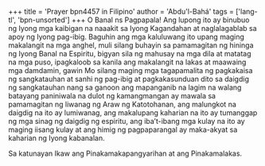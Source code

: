 +++
title = 'Prayer bpn4457 in Filipino'
author = 'Abdu'l-Bahá'
tags = ['lang-tl', 'bpn-unsorted']
+++
O Banal ns Pagpapala! Ang lupong ito ay binubuo ng Iyong mga kaibigan na naaakit sa Iyong Kagandahan at naglalagablab sa apoy ng Iyong pag-ibig. Baguhin ang mga kaluluwang ito upang maging makalangit na mga anghel, muli silang buhayin sa pamamagitan ng hininga ng Iyong Banal na Espiritu, bigyan sila ng mahusay na mga dila at matatag na mga puso, ipagkaloob sa kanila ang makalangit na lakas at maawaing mga damdamin, gawin Mo silang maging mga tagapamalita ng pagkakaisa ng sangkatauhan at sanhi ng pag-ibig at pagkakasunduan dito sa daigdig ng sangkatauhan nang sa ganoon ang mapanganib na lagim na walang batayang paniniwala na dulot ng kamangmangan ay mawala sa pamamagitan ng liwanag ng Araw ng Katotohanan, ang malungkot na daigdig na ito ay lumiwanag, ang makalupang kaharian na ito ay tumanggap ng mga sinag ng daigdig ng espiritu, ang iba’t-ibang mga kulay na ito ay maging iisang kulay at ang himig ng pagpaparangal ay maka-akyat sa kaharian ng Iyong kabanalan.

Sa katunayan Ikaw ang Pinakamakapangyarihan at ang Pinakamalakas.
